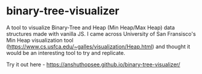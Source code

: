 # binary-tree-visualizer

A tool to visualize Binary-Tree and Heap (Min Heap/Max Heap) data structures made with vanilla JS. I came across University of San Fransisco's Min Heap visualization tool (https://www.cs.usfca.edu/~galles/visualization/Heap.html) and thought it would be an interesting tool to try and replicate.

Try it out here - https://anshuthopsee.github.io/binary-tree-visualizer/
